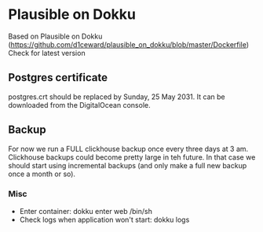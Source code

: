 # Plausible on Dokku

Based on Plausible on Dokku (https://github.com/d1ceward/plausible_on_dokku/blob/master/Dockerfile)
Check for latest version

## Postgres certificate

postgres.crt should be replaced by Sunday, 25 May 2031. It can be downloaded from the DigitalOcean console.

## Backup

For now we run a FULL clickhouse backup once every three days at 3 am. Clickhouse backups could become pretty large in teh future. In that case we should start using incremental backups (and only make a full new backup once a month or so).

### Misc

- Enter container: dokku enter web /bin/sh
- Check logs when application won't start: dokku logs
